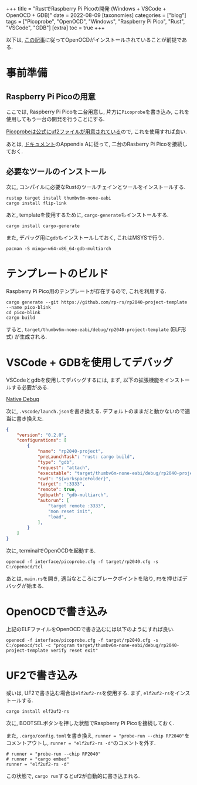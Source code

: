 +++
title = "RustでRaspberry Pi Picoの開発 (Windows + VSCode + OpenOCD + GDB)"
date = 2022-08-09
[taxonomies]
categories = ["blog"]
tags = ["Picoprobe", "OpenOCD", "Windows", "Raspberry Pi Pico", "Rust", "VSCode", "GDB"]
[extra]
toc = true
+++


以下は, [この記事](https://sssssssuzuki.github.io/blog/picoprobe-openocd-win/)に従ってOpenOCDがインストールされていることが前提である.

# 事前準備

## Raspberry Pi Picoの用意

ここでは, Raspberry Pi Picoを二台用意し, 片方に`Picoprobe`を書き込み, これを使用してもう一台の開発を行うことにする.

[Picoprobeは公式にuf2ファイルが用意されている](https://www.raspberrypi.com/documentation/microcontrollers/raspberry-pi-pico.html#software-utilities)ので, これを使用すれば良い.

あとは, [ドキュメント](https://datasheets.raspberrypi.com/pico/getting-started-with-pico.pdf)のAppendix Aに従って, 二台のRasberry Pi Picoを接続しておく.

## 必要なツールのインストール

次に, コンパイルに必要なRustのツールチェインとツールをインストールする.

```
rustup target install thumbv6m-none-eabi
cargo install flip-link
```

あと, templateを使用するために, `cargo-generate`もインストールする.

```
cargo install cargo-generate
```

また, デバッグ用に`gdb`もインストールしておく, これはMSYSで行う.

```
pacman -S mingw-w64-x86_64-gdb-multiarch
```

# テンプレートのビルド

Raspberry Pi Pico用のテンプレートが存在するので, これを利用する.

```
cargo generate --git https://github.com/rp-rs/rp2040-project-template --name pico-blink
cd pico-blink
cargo build
```

すると, `target/thumbv6m-none-eabi/debug/rp2040-project-template` (ELF形式) が生成される.

# VSCode + GDBを使用してデバッグ

VSCodeとgdbを使用してデバッグするには, まず, 以下の拡張機能をインストールする必要がある.

[Native Debug](https://marketplace.visualstudio.com/items?itemName=webfreak.debug)

次に, `.vscode/launch.json`を書き換える. デフォルトのままだと動かないので適当に書き換えた.

```json
{
    "version": "0.2.0",
    "configurations": [
        {
            "name": "rp2040-project",
            "preLaunchTask": "rust: cargo build",
            "type": "gdb",
            "request": "attach",
            "executable": "target/thumbv6m-none-eabi/debug/rp2040-project-template",
            "cwd": "${workspaceFolder}",
            "target": ":3333",
            "remote": true,
            "gdbpath": "gdb-multiarch",
            "autorun": [
                "target remote :3333",
                "mon reset init",
                "load",
            ],
        }
    ]
}
```

次に, terminalでOpenOCDを起動する.

```
openocd -f interface/picoprobe.cfg -f target/rp2040.cfg -s C:/openocd/tcl
```

あとは, `main.rs`を開き, 適当なところにブレークポイントを貼り, `F5`を押せばデバッグが始まる.

# OpenOCDで書き込み

上記のELFファイルをOpenOCDで書き込むには以下のようにすれば良い.

```
openocd -f interface/picoprobe.cfg -f target/rp2040.cfg -s C:/openocd/tcl -c "program target/thumbv6m-none-eabi/debug/rp2040-project-template verify reset exit"
```

# UF2で書き込み

或いは, UF2で書き込む場合は`elf2uf2-rs`を使用する.
まず, `elf2uf2-rs`をインストールする.

```
cargo install elf2uf2-rs
```

次に, BOOTSELボタンを押した状態でRaspberry Pi Picoを接続しておく.

また, `.cargo/config.toml`を書き換え, `runner = "probe-run --chip RP2040"`をコメントアウトし, `runner = "elf2uf2-rs -d"`のコメントを外す.

```
# runner = "probe-run --chip RP2040"
# runner = "cargo embed"
runner = "elf2uf2-rs -d"
```

この状態で, `cargo run`するとuf2が自動的に書き込まれる.
